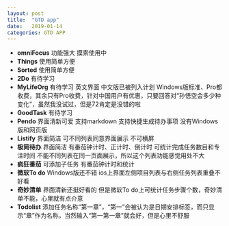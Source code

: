 ```yaml
---
layout: post
title:  "GTD app"
date:   2019-01-14
categories: GTD APP
---
```

+ **omniFocus** 功能强大 摸索使用中
+ **Things** 使用简单方便
+ **Sorted** 使用简单方便
+ **2Do** 有待学习
+ **MyLifeOrg** 有待学习 英文界面 中文版已被列入计划 Windows版标准、Pro都收费，其余只有Pro收费，针对中国用户有优惠，只要回答对“孙悟空会多少种变化”，虽然我没试过，但是72肯定是没错的啦
+ **GoodTask** 有待学习
+ **Pendo** 界面清新可爱 支持markdown 支持快捷生成待办事项 没有Windows版和网页版 
+ **Listify** 界面简洁 可不同列表同意界面展示 不可横屏
+ **极简待办** 界面简洁 有番茄钟计时、正计时、倒计时 可统计完成任务数目和专注时间 不能不同列表在同一页面展示，所以这个列表功能感觉用处不大
+ **疯狂番茄** 可添加子任务 有番茄钟计时和统计
+ **微软To do** Windows版还不错 ios上界面左侧项目列表与右侧任务列表重叠不好看
+ **奇妙清单** 界面清新还挺好看的 但是微软To do上可统计任务步骤个数，奇妙清单不能，心里就有点介意
+ **Todolist** 添加任务名称“第一章”，“第一”会被认为是日期安排标签，而只显示“章”作为名称，当然输入“第一第一章”就会好，但是心里不舒服